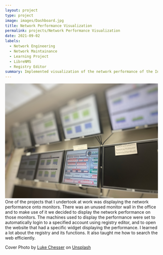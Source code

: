 ```yaml
---
layout: project
type: project
image: images/Dashboard.jpg
title: Network Performance Visualization
permalink: projects/Network Performance Visualization
date: 2021-09-02
labels:
  - Network Engineering
  - Network Maintainance
  - Learning Project
  - LibreNMS
  - Registry Editor
summary: Implemented visualization of the network performance of the Information Computer Sciences Department at UH Manoa.   
---
```

<div class="ui large rounded images">
  <img class="ui image" src="../images/Network-Visualization.jpg">
</div>
One of the projects that I undertook at work was displaying the network performance onto monitors. There was an unused monitor wall in the office and to make use of it we decided to display the network performance on those monitors. The machines used to display the performance were set to automatically login to a specified account using registry editor, and to open the website that had a specific widget displaying the performance. I learned a lot about the registry and its functions. It also taught me how to search the web efficiently.

Cover Photo by <a href="https://unsplash.com/@lukechesser?utm_source=unsplash&utm_medium=referral&utm_content=creditCopyText">Luke Chesser</a> on <a href="https://unsplash.com/s/photos/dashboard?utm_source=unsplash&utm_medium=referral&utm_content=creditCopyText">Unsplash</a>
  
